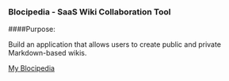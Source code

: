 ### Blocipedia - SaaS Wiki Collaboration Tool

####Purpose:

Build an application that allows users to create public and private Markdown-based wikis.

[My Blocipedia](http://tbyrne-blocipedia.herokuapp.com)
